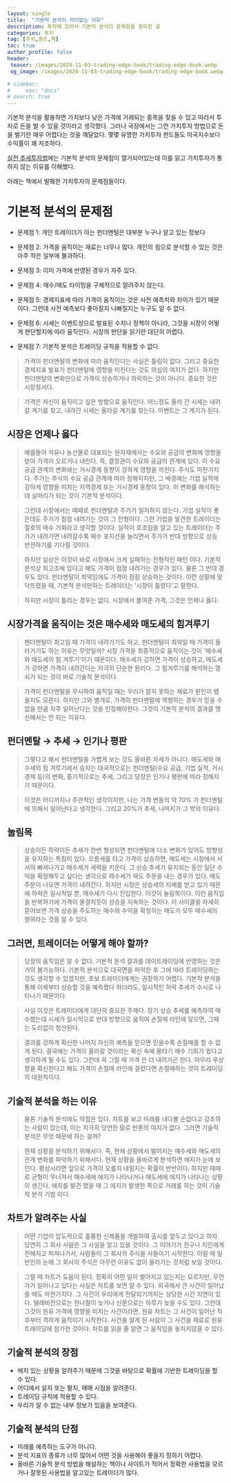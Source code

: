 ```yaml
---
layout: single
title:  "기본적 분석이 의미없는 이유"
description: 투자에 있어서 기본적 분석의 문제점을 정리한 글
categories: 투자
tag: [주식,퀀트,책]
toc: true
author_profile: false
header:
 teaser: /images/2024-11-03-trading-edge-book/trading-edge-book.webp
 og_image: /images/2024-11-03-trading-edge-book/trading-edge-book.webp

# sidebar:
#     nav: "docs"
# search: true
---
```

기본적 분석을 활용하면 가치보다 낮은 가격에 거래되는 종목을 찾을 수 있고 따라서 투자로 돈을 벌 수 있을 것이라고 생각했다. 그러나 국장에서는 그런 가치투자 방법으로 돈을 벌기란 매우 어렵다는 것을 꺠달았다. 몇몇 유명한 가치투자 펀드들도 미국지수보다 수익률이 꽤 저조하다.

[실전 추세투자법](/투자/trading-edge-book)에는 기본적 분석의 문제점이 열거되어있는데 이를 읽고 가치투자가 통하지 않는 이유를 이해했다.

아래는 책에서 발췌한 가치투자의 문제점들이다.

# 기본적 분석의 문제점
- 문제점 1: 개인 트레이더가 아는 펀더멘털은 대부분 누구나 알고 있는 정보다

- 문제점 2: 가격을 움직이는 재료는 너무나 많다. 개인의 힘으로 분석할 수 있는 것은 아주 작은 일부에 불과하다.

- 문제점 3: 이미 가격에 반영된 경우가 자주 있다.

- 문제점 4: 매수/매도 타이밍을 구체적으로 알려주지 않는다.

- 문제점 5: 경제지표에 따라 가격이 움직이는 것은 사전 예측치와 차이가 있기 때문이다. 그런데 사전 예측보다 좋아질지 나빠질지는 누구도 알 수 없다.

- 문제점 6: 시세는 이벤트성으로 발표된 수치나 정책이 아니라, 그것을 시장이 어떻게 판단할지에 따라 움직인다. 시장의 판단을 읽기란 대단히 어렵다.

- 문제점 7: 기본적 분석은 트레이딩 규칙을 적용할 수 없다.

> 가격이 펀더멘털의 변화에 따라 움직인다는 사실은 틀림이 없다. 그리고 중요한 경제지표 발표가 펀더멘털에 영향을 미친다는 것도 의심의 여지가 없다. 하지만 펀더멘털의 변화만으로 가격이 상승하거나 하락하는 것이 아니다. 중요한 것은 시장정서다.

> 가격은 자신이 움직이고 싶은 방향으로 움직인다. 어느정도 올라 간 시세는 내려갈 계기를 찾고, 내려간 시세는 올라갈 계기를 찾는다. 이벤트는 그 계기가 된다. 


## 시장은 언제나 옳다
> 예를들어 석유나 농산물로 대표되는 원자재에서는 수요와 공급의 변화에 영향을 받아 가격이 오르거나 내린다. 즉, 결정권이 수요와 공급의 관계에 있다. 이 수요 공급 관계의 변화에는 거시경제 동향이 강하게 영향을 끼친다. 주식도 마찬가지다. 주가는 주식의 수요 공급 관계에 따라 정해지지만, 그 배경에는 기업 실적에 강하게 영향을 미치는 지역경제 또는 거시경제 동향이 있다. 이 변화를 해석하는 데 실마리가 되는 것이 기본적 분석이다.

> 그런데 시장에서는 때때로 펀더멘털과 주가가 일치하지 않는다. 기업 실적이 좋은데도 주가가 점점 내려가는 것이 그 전형이다. 그런 기업을 발견한 트레이더는 절호의 매수 기회라고 생각할 것이다. 실적이 호조임을 알고 있는 트레이더는 주가가 내려가면 내려갈수록 매수 포지션을 늘리면서 주가가 반대 방향으로 상승 반전하기를 기다릴 것이다.

> 하지만 실상은 이것이 바로 시장에서 크게 실패하는 전형적인 패턴 이다. 기본적 분석상 최고조에 있다고 해도 가격이 점점 내려가는 경우가 있다. 물론 그 반대 경우도 있다. 펀더멘털이 최악임에도 가격이 점점 상승하는 것이다. 이런 상황에 맞닥뜨렸을 때, 기본적 분석만하는 트레이더는 '시장이 틀렸다'고 말한다.

> 하지만 시장이 틀리는 경우는 없다. 시장에서 붙여준 가격, 그것은 언제나 옳다.

## 시장가격을 움직이는 것은 매수세와 매도세의 힘겨루기
> 팬더멘털이 최고일 때 가격이 내려가기도 하고, 펀더멘털이 최악일 때 가격이 올라가기도 하는 이유는 무엇일까? 시장 가격을 최종적으로 움직이는 것이 '매수세와 매도세의 힘 겨루기'이기 때문이다. 매수세가 강하면 가격이 상승하고, 매도세가 강하면 가격이 내려간다는 지극히 단순한 원리다. 그 힘겨루기를 해석하는 열쇠가 되는 것이 바로 기술적 분석이다.

> 가격이 펀더멘털을 무시하여 움직일 때는 우리가 알지 못하는 재료가 원인이 됐을지도 모른다. 하지만 그와 별개로, 가격이 펀더맨털에 역행하는 경우가 믿을 수 없을 만큼 자주 일어난다는 것을 인정해야한다. 그것이 기본적 분석의 결과를 맹신해서는 안 되는 이유다.

## 펀더멘탈 → 추세 → 인기나 평판 
> 그렇다고 해서 펀더멘털을 가볍게 보는 것도 올바른 자세가 아니다. 매도세와 매수세의 힘 겨루기에서 승자는 대국적으로는 펀더멘털(수요 공급, 기업 실적, 거시경제 등)의 변화, 중기적으로는 추세, 그리고 당장은 인기나 평판에 따라 정해지기 때문이다.

> 이것은 어디까지나 주관적인 생각이지만, 나는 가격 변동의 약 70% 가 펀더멘털에 의해서 일어난다고 생각한다. 그리고 20%가 추세, 나머지가 그 밖의 이유다.

## 눌림목
> 상승이든 하락이든 추세가 한번 형성되면 펀더멘털에 다소 변화가 있어도 방향성을 유지하는 특징이 있다. 오름세를 타고 가격이 상승하면, 매도세는 시장에서 서서히 빠져나가고 매수세가 세력을 키운다. 그 상승 추세가 유지되는 동안 일단 수익을 확정해두고 싶다는 생각으로 매수세가 매도 주문을 내는 경우가 있다. 매도 주문이 나오면 가격이 내려간다. 하지만 시장은 상승세의 지배를 받고 있기 때문에 하락은 일시적일 뿐, 매수세가 다시 진입한다. 이것이 눌림목이다. 이런 움직임을 반복하기에 가격이 물결치듯이 상승을 지속하는 것이다. 이 사이클을 자세히 뜯어보면 가격 상승을 주도하는 매수와 수익을 확정하는 매도가 모두 매수세의 행위라는 것을 알 수 있다.

## 그러면, 트레이더는 어떻게 해야 할까?
> 당장의 움직임은 알 수 없다. 기본적 분석 결과를 데이트레이딩에 반영하는 것은 거의 불가능하다. 기본적 분석으로 대국면을 파악한 후 그에 따라 트레이딩하는 것도 생각할 수 있겠지만, 초보 트레이더에게는 권장하기 어렵다. 기본적 분석을 통해 이제부터 상승할 것을 예측했다 하더라도, 일시적인 하락 추세가 수시로 나타나기 때문이다.

> 사실 이것은 트레이더에게 대단히 중요한 주제다. 장기 상승 추세를 예측하여 매수했는데 시세가 일시적으로 반대 방향으로 움직여 손절매 라인에 닿으면, 그때는 도리없이 청산된다.

> 결과를 강하게 확신한 나머지 자신의 예측을 믿으면 믿을수록 손절매를 할 수 없게 된다. 결국에는 가격이 올라갈 것이라는 확신 속에 물타기 매수 기회가 왔다고 생각하게 될 수도 있다. 그런데 꼭 그럴 때 가격 은 더 내려가곤 한다. 아무리 우상향을 확신한다고 해도 가격이 손절매 라인에 걸렸다면 손절매하는 것이 트레이딩의 대원칙이다. 

## 기술적 분석을 하는 이유
> 물론 기술적 분석에도 약점은 있다. 차트를 보고 미래를 내다볼 순없다고 강조하는 사람이 있는데, 이는 지극히 당연한 말로 반론의 여지가 없다. 그러면 기술적 분석은 무엇 때문에 하는 걸까?

> 현재 상황을 분석하기 위해서다. 즉, 현재 상황에서 벌어지는 매수세와 매도세의 관계 변화를 파악하기 위해서다. 현재 상황을 올바르게 분석하면 에지가 눈에 보인다. 평상시라면 앞으로 가격이 오를지 내럴지는 확률이 반반이다. 하지만 때때로 균형이 무너져서 매수세에 에지가 나타나거나 매도세에 에지가 나타나는 상황이 생긴다. 에지를 발견 했을 때 그 에지가 발생한 쪽으로 거래를 하는 것이 기술적 분석 기법 이다.

## 차트가 알려주는 사실
> 어떤 기업이 압도적으로 훌륭한 신제품을 개발하여 출시를 앞두고 있다고 하자. 당연히 그 회사 사람은 그 사실을 알고 있을 것이다. 그 이야기가 친구나 지인에게 전해지고 퍼져나가서, 사람들이 그 회사의 주식을 사들이기 시작한다. 이럴 때 일반인의 눈에 그 회사의 주식은 아무런 이유도 없이 올라가는 것처럼 보일 것이다. 

> 그럴 때 차트가 도움이 된다. 정확히 어떤 일이 벌어지고 있는지는 모르지만, 무언가가 일어나고 있다는 사실은 차트를 보면 알 수 있다. 외국에서 큰 사건이 일어났을 때도 마찬가지다. 그 사건이 우리에게 전달되기까지는 상당한 시간 지연이 있다. 텔레비전으로는 한나절이 늦거나 신문으로는 하루가 늦을 수도 있다. 그런데 그것이 원유 가격에 영향을 미치는 사건이라면, 원유 차트는 그 사건이 일어난 직후부터 격하게 움직이기 시작한다. 사건을 알게 된 사람이 그 사건을 재료로 원유 트레이딩에 참가한 것이다. 차트를 읽을 줄 알면 그 움직임을 놓치지않을 수 있다.

## 기술적 분석의 장점
- 에지 있는 상황을 알려주기 때문에 그것을 바탕으로 확률에 기반한 트레이딩을 할 수 있다.
- 어디에서 살지 또는 팔지, 매매 시점을 알려준다.
- 트레이딩 규칙에 적용할 수 있다.
- 우리가 알 수 없는 내부 정보가 있음을 보여준다.

## 기술적 분석의 단점
- 미래를 예측하는 도구가 아니다.
- 분석 지표의 종류가 너무 많아서 어떤 것을 사용해야 좋을지 정하기 어렵다.
- 올바른 기술적 분석 방법을 해설하는 책이나 사이트가 적어서 정확한 사용법을 모르거나 잘못된 사용법을 알고있는 트레이더가 많다.